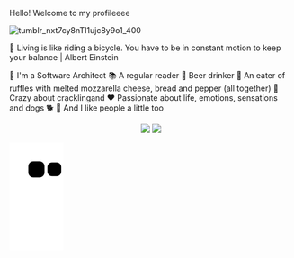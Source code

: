 Hello! Welcome to my profileeee

![tumblr_nxt7cy8nTI1ujc8y9o1_400](https://user-images.githubusercontent.com/109520132/198833703-14c2023a-d6c1-45eb-8b6d-64c14f5c3e3d.gif)

🚵 Living is like riding a bicycle. You have to be in constant motion to keep your balance | Albert Einstein

👷 I'm a Software Architect
📚 A regular reader
🍻 Beer drinker
🧀 An eater of ruffles with melted mozzarella cheese, bread and pepper (all together)
🥓 Crazy about cracklingand
❤️ Passionate about life, emotions, sensations and dogs 🐕
🙋 And I like people a little too

<div align="center" dir="auto">
  <img height="150px" src="https://github-readme-stats.vercel.app/api?username=alanrezendeee&show_icons=true&theme=merko" style="max-width: 100%;">
  <img height="150px" src="https://github-readme-stats.vercel.app/api/top-langs/?username=alanrezendeee&layout=compact&theme=merko&hide=html" style="max-width: 100%;"></a>
</div>

<!-- <div align="center" dir="auto">
  <img height="150px" src="https://github-readme-stats.vercel.app/api?username=alanrezendeee&show_icons=true&theme=merko" style="max-width: 100%;">
  <img height="150px" src="https://github-readme-stats.vercel.app/api/top-langs/?username=alanrezendeee&layout=compact&theme=merko" style="max-width: 100%;"></a>
</div> -->

![snake gif](https://github.com/alanrezendeee/alanrezendeee/blob/output/github-contribution-grid-snake.svg)

<!-- [![Readme Card](https://github-readme-stats.vercel.app/api/pin/?username=alanrezendeee&repo=boxapp-api&theme=merko&show_owner=true)](https://github.com/alanrezendeee/boxapp-api) -->
